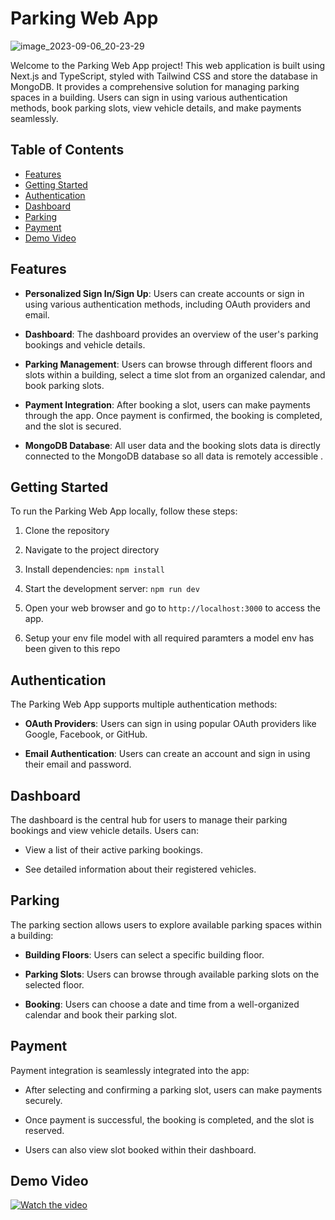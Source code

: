 # Parking Web App

![image_2023-09-06_20-23-29](https://github.com/RishabhGithub7348/Jo-Parking/assets/75687649/a5907886-7063-49bd-b791-b6a6e5a9afe7)

Welcome to the Parking Web App project! This web application is built using Next.js and TypeScript, styled with Tailwind CSS and store the database in MongoDB. It provides a comprehensive solution for managing parking spaces in a building. Users can sign in using various authentication methods, book parking slots, view vehicle details, and make payments seamlessly.

## Table of Contents
- [Features](#features)
- [Getting Started](#getting-started)
- [Authentication](#authentication)
- [Dashboard](#dashboard)
- [Parking](#parking)
- [Payment](#payment)
- [Demo Video](#demo-video)


## Features

- **Personalized Sign In/Sign Up**: Users can create accounts or sign in using various authentication methods, including OAuth providers and email.

- **Dashboard**: The dashboard provides an overview of the user's parking bookings and vehicle details.

- **Parking Management**: Users can browse through different floors and slots within a building, select a time slot from an organized calendar, and book parking slots.

- **Payment Integration**: After booking a slot, users can make payments through the app. Once payment is confirmed, the booking is completed, and the slot is secured.
 
 - **MongoDB Database**: All user data and the booking slots data is directly connected to the MongoDB database so all data is remotely accessible .
 

## Getting Started

To run the Parking Web App locally, follow these steps:

1. Clone the repository

2. Navigate to the project directory

3. Install dependencies: `npm install`

4. Start the development server: `npm run dev`

5. Open your web browser and go to `http://localhost:3000` to access the app.

6. Setup your env file model with all required paramters a model env has been given to this repo


## Authentication

The Parking Web App supports multiple authentication methods:

- **OAuth Providers**: Users can sign in using popular OAuth providers like Google, Facebook, or GitHub.

- **Email Authentication**: Users can create an account and sign in using their email and password.

## Dashboard

The dashboard is the central hub for users to manage their parking bookings and view vehicle details. Users can:

- View a list of their active parking bookings.

- See detailed information about their registered vehicles.

## Parking

The parking section allows users to explore available parking spaces within a building:

- **Building Floors**: Users can select a specific building floor.

- **Parking Slots**: Users can browse through available parking slots on the selected floor.

- **Booking**: Users can choose a date and time from a well-organized calendar and book their parking slot.

## Payment

Payment integration is seamlessly integrated into the app:

- After selecting and confirming a parking slot, users can make payments securely.

- Once payment is successful, the booking is completed, and the slot is reserved.

- Users can also view slot booked within their dashboard.

## Demo Video

[![Watch the video](https://res.cloudinary.com/ds2fe7xai/image/upload/v1694046653/image_2023-09-07_06-00-24_hladr8.png
)](https://www.youtube.com/watch?v=xpejaMXOpgc)




